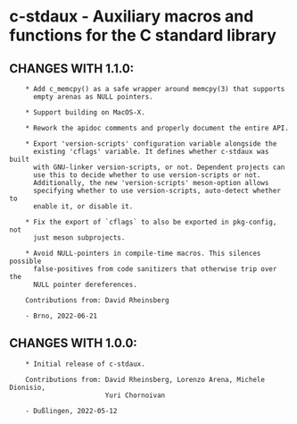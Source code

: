 # c-stdaux - Auxiliary macros and functions for the C standard library

## CHANGES WITH 1.1.0:

        * Add c_memcpy() as a safe wrapper around memcpy(3) that supports
          empty arenas as NULL pointers.

        * Support building on MacOS-X.

        * Rework the apidoc comments and properly document the entire API.

        * Export 'version-scripts' configuration variable alongside the
          existing 'cflags' variable. It defines whether c-stdaux was built
          with GNU-linker version-scripts, or not. Dependent projects can
          use this to decide whether to use version-scripts or not.
          Additionally, the new 'version-scripts' meson-option allows
          specifying whether to use version-scripts, auto-detect whether to
          enable it, or disable it.

        * Fix the export of `cflags` to also be exported in pkg-config, not
          just meson subprojects.

        * Avoid NULL-pointers in compile-time macros. This silences possible
          false-positives from code sanitizers that otherwise trip over the
          NULL pointer dereferences.

        Contributions from: David Rheinsberg

        - Brno, 2022-06-21

## CHANGES WITH 1.0.0:

        * Initial release of c-stdaux.

        Contributions from: David Rheinsberg, Lorenzo Arena, Michele Dionisio,
                            Yuri Chornoivan

        - Dußlingen, 2022-05-12
